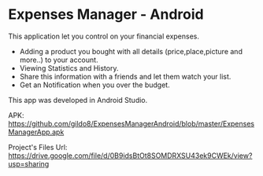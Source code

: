 # Expenses Manager - Android
This application let you control on your financial expenses.

- Adding a product you bought with all details (price,place,picture and more..) to your account.
- Viewing Statistics and History.
- Share this information with a friends and let them watch your list.
- Get an Notification when you over the budget.

This app was developed in Android Studio.

APK: https://github.com/gildo8/ExpensesManagerAndroid/blob/master/ExpensesManagerApp.apk

Project's Files Url: https://drive.google.com/file/d/0B9idsBtOt8SOMDRXSU43ek9CWEk/view?usp=sharing

